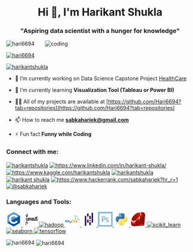 <h1 align="center">Hi 👋, I'm Harikant Shukla</h1>
<h3 align="center">"Aspiring data scientist with a hunger for knowledge"</h3>

<img align="right" alt="coding" width="400" src="https://user-images.githubusercontent.com/55389276/140866485-8fb1c876-9a8f-4d6a-98dc-08c4981eaf70.gif">

<p align="left"> <img src="https://komarev.com/ghpvc/?username=hari6694&label=Profile%20views&color=0e75b6&style=flat" alt="hari6694" /> </p>

<p align="left"> <a href="https://github.com/ryo-ma/github-profile-trophy"><img src="https://github-profile-trophy.vercel.app/?username=hari6694" alt="hari6694" /></a> </p>

<p align="left"> <a href="https://twitter.com/harikantshukla" target="blank"><img src="https://img.shields.io/twitter/follow/harikantshukla?logo=twitter&style=for-the-badge" alt="harikantshukla" /></a> </p>

- 🔭 I’m currently working on Data Science Capstone Project [HealthCare](https://colab.research.google.com/drive/1HUCoczteUI7QTmDegu7rnqaXBjsWaRi_#scrollTo=8GgsISB_XU7k)

- 🌱 I’m currently learning **Visualization Tool (Tableau or Power BI)**

- 👨‍💻 All of my projects are available at [https://github.com/Hari6694?tab=repositories](https://github.com/Hari6694?tab=repositories)

- 📫 How to reach me **sabkahariek@gmail.com**

- ⚡ Fun fact **Funny while Coding**

<h3 align="left">Connect with me:</h3>
<p align="left">
<a href="https://twitter.com/harikantshukla" target="blank"><img align="center" src="https://raw.githubusercontent.com/rahuldkjain/github-profile-readme-generator/master/src/images/icons/Social/twitter.svg" alt="harikantshukla" height="30" width="40" /></a>
<a href="https://linkedin.com/in/https://www.linkedin.com/in/harikant-shukla/" target="blank"><img align="center" src="https://raw.githubusercontent.com/rahuldkjain/github-profile-readme-generator/master/src/images/icons/Social/linked-in-alt.svg" alt="https://www.linkedin.com/in/harikant-shukla/" height="30" width="40" /></a>
<a href="https://kaggle.com/https://www.kaggle.com/harikantshukla" target="blank"><img align="center" src="https://raw.githubusercontent.com/rahuldkjain/github-profile-readme-generator/master/src/images/icons/Social/kaggle.svg" alt="https://www.kaggle.com/harikantshukla" height="30" width="40" /></a>
<a href="https://instagram.com/harikantshukla" target="blank"><img align="center" src="https://raw.githubusercontent.com/rahuldkjain/github-profile-readme-generator/master/src/images/icons/Social/instagram.svg" alt="harikantshukla" height="30" width="40" /></a>
<a href="https://www.youtube.com/c/harikant shukla" target="blank"><img align="center" src="https://raw.githubusercontent.com/rahuldkjain/github-profile-readme-generator/master/src/images/icons/Social/youtube.svg" alt="harikant shukla" height="30" width="40" /></a>
<a href="https://www.hackerrank.com/https://www.hackerrank.com/sabkahariek?hr_r=1" target="blank"><img align="center" src="https://raw.githubusercontent.com/rahuldkjain/github-profile-readme-generator/master/src/images/icons/Social/hackerrank.svg" alt="https://www.hackerrank.com/sabkahariek?hr_r=1" height="30" width="40" /></a>
<a href="https://www.hackerearth.com/@sabkahariek" target="blank"><img align="center" src="https://raw.githubusercontent.com/rahuldkjain/github-profile-readme-generator/master/src/images/icons/Social/hackerearth.svg" alt="@sabkahariek" height="30" width="40" /></a>
</p>

<h3 align="left">Languages and Tools:</h3>
<p align="left"> <a href="https://www.cprogramming.com/" target="_blank" rel="noreferrer"> <img src="https://raw.githubusercontent.com/devicons/devicon/master/icons/c/c-original.svg" alt="c" width="40" height="40"/> </a> <a href="https://canvasjs.com" target="_blank" rel="noreferrer"> <img src="https://raw.githubusercontent.com/Hardik0307/Hardik0307/master/assets/canvasjs-charts.svg" alt="canvasjs" width="40" height="40"/> </a> <a href="https://hadoop.apache.org/" target="_blank" rel="noreferrer"> <img src="https://www.vectorlogo.zone/logos/apache_hadoop/apache_hadoop-icon.svg" alt="hadoop" width="40" height="40"/> </a> <a href="https://www.mysql.com/" target="_blank" rel="noreferrer"> <img src="https://raw.githubusercontent.com/devicons/devicon/master/icons/mysql/mysql-original-wordmark.svg" alt="mysql" width="40" height="40"/> </a> <a href="https://pandas.pydata.org/" target="_blank" rel="noreferrer"> <img src="https://raw.githubusercontent.com/devicons/devicon/2ae2a900d2f041da66e950e4d48052658d850630/icons/pandas/pandas-original.svg" alt="pandas" width="40" height="40"/> </a> <a href="https://www.photoshop.com/en" target="_blank" rel="noreferrer"> <img src="https://raw.githubusercontent.com/devicons/devicon/master/icons/photoshop/photoshop-line.svg" alt="photoshop" width="40" height="40"/> </a> <a href="https://www.python.org" target="_blank" rel="noreferrer"> <img src="https://raw.githubusercontent.com/devicons/devicon/master/icons/python/python-original.svg" alt="python" width="40" height="40"/> </a> <a href="https://www.ruby-lang.org/en/" target="_blank" rel="noreferrer"> <img src="https://raw.githubusercontent.com/devicons/devicon/master/icons/ruby/ruby-original.svg" alt="ruby" width="40" height="40"/> </a> <a href="https://scikit-learn.org/" target="_blank" rel="noreferrer"> <img src="https://upload.wikimedia.org/wikipedia/commons/0/05/Scikit_learn_logo_small.svg" alt="scikit_learn" width="40" height="40"/> </a> <a href="https://seaborn.pydata.org/" target="_blank" rel="noreferrer"> <img src="https://seaborn.pydata.org/_images/logo-mark-lightbg.svg" alt="seaborn" width="40" height="40"/> </a> <a href="https://www.tensorflow.org" target="_blank" rel="noreferrer"> <img src="https://www.vectorlogo.zone/logos/tensorflow/tensorflow-icon.svg" alt="tensorflow" width="40" height="40"/> </a> </p>

<p><img align="left" src="https://github-readme-stats.vercel.app/api/top-langs?username=hari6694&show_icons=true&locale=en&layout=compact" alt="hari6694" /></p>

<p>&nbsp;<img align="center" src="https://github-readme-stats.vercel.app/api?username=hari6694&show_icons=true&locale=en" alt="hari6694" /></p>
